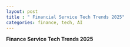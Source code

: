 ```yaml
---
layout: post
title : " Financial Service Tech Trends 2025"
categories: finance, tech, AI
---
```


**Finance Service Tech Trends 2025**